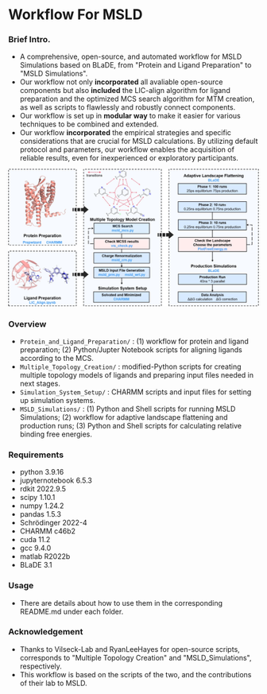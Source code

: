 # Workflow For MSLD

### Brief Intro.
 - A comprehensive, open-source, and automated workflow for MSLD Simulations based on BLaDE, from "Protein and Ligand Preparation" to "MSLD Simulations".
 - Our workflow not only **incorporated** all avaliable open-source components but also **included** the LIC-align algorithm for ligand preparation and the optimized MCS search algorithm for MTM creation, as well as scripts to flawlessly and robustly connect components.
 - Our workflow is set up in **modular way** to make it easier for various techniques to be combined and extended.
 - Our workflow **incorporated** the empirical strategies and specific considerations that are crucial for MSLD calculations. By utilizing default protocol and parameters, our workflow enables the acquisition of reliable results, even for inexperienced or exploratory participants.

![Workflow](https://github.com/RenlingHu/WorkflowForMSLD/blob/main/workflow.jpg)

### Overview
 - `Protein_and_Ligand_Preparation/` : (1) workflow for protein and ligand preparation; (2) Python/Jupter Notebook scripts for aligning ligands according to the MCS.
 - `Multiple_Topology_Creation/` : modified-Python scripts for creating multiple topology models of ligands and preparing input files needed in next stages.
 - `Simulation_System_Setup/` : CHARMM scripts and input files for setting up simulation systems.
 - `MSLD_Simulations/` : (1) Python and Shell scripts for running MSLD Simulations; (2) workflow for adaptive landscape flattening and production runs; (3) Python and Shell scripts for calculating relative binding free energies.

### Requirements
 - python 3.9.16
 - jupyternotebook 6.5.3
 - rdkit 2022.9.5
 - scipy 1.10.1
 - numpy 1.24.2
 - pandas 1.5.3
 - Schrödinger 2022-4
 - CHARMM c46b2
 - cuda 11.2
 - gcc 9.4.0
 - matlab R2022b
 - BLaDE 3.1

### Usage
 - There are details about how to use them in the corresponding README.md under each folder.

### Acknowledgement
 - Thanks to Vilseck-Lab and RyanLeeHayes for open-source scripts, corresponds to "Multiple Topology Creation" and "MSLD_Simulations", respectively.
 - This workflow is based on the scripts of the two, and the contributions of their lab to MSLD.
